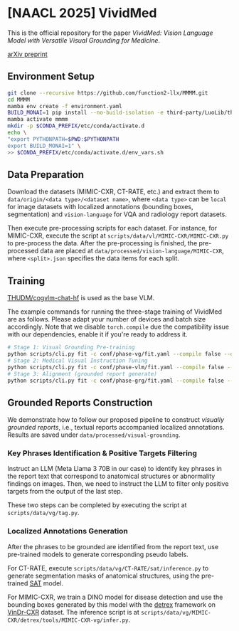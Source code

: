 # [NAACL 2025] VividMed

This is the official repository for the paper _VividMed: Vision Language Model with Versatile Visual Grounding for Medicine_.

[arXiv preprint](https://arxiv.org/abs/2410.12694)

## Environment Setup

```zsh
git clone --recursive https://github.com/function2-llx/MMMM.git
cd MMMM
mamba env create -f environment.yaml
BUILD_MONAI=1 pip install --no-build-isolation -e third-party/LuoLib/third-party/MONAI
mamba activate mmmm
mkdir -p $CONDA_PREFIX/etc/conda/activate.d
echo \
"export PYTHONPATH=$PWD:$PYTHONPATH
export BUILD_MONAI=1" \
>> $CONDA_PREFIX/etc/conda/activate.d/env_vars.sh
```

## Data Preparation

Download the datasets (MIMIC-CXR, CT-RATE, etc.) and extract them to `data/origin/<data type>/<dataset name>`, where `<data type>` can be `local` for image datasets with localized annotations (bounding boxes, segmentation) and `vision-language` for VQA and radiology report datasets.

Then execute pre-processing scripts for each dataset. For instance, for MIMIC-CXR, execute the script at `scripts/data/vl/MIMIC-CXR/MIMIC-CXR.py` to pre-process the data. After the pre-processing is finished, the pre-processed data are placed at `data/processed/vision-language/MIMIC-CXR`, where `<split>.json` specifies the data items for each split.

## Training

[THUDM/cogvlm-chat-hf](https://huggingface.co/THUDM/cogvlm-chat-hf) is used as the base VLM. 

The example commands for running the three-stage training of VividMed are as follows. Please adapt your number of devices and batch size accordingly. Note that we disable `torch.compile` due the compatibility issue with our dependencies, enable it if you're ready to address it.

```zsh
# Stage 1: Visual Grounding Pre-training
python scripts/cli.py fit -c conf/phase-vg/fit.yaml --compile false --data.dataloader.train_batch_size ... --trainer.accumulate_grad_batches ... --seed_everything $RANDOM --model.freeze_sam false --model.freeze_isam false
# Stage 2: Medical Visual Instruction Tuning
python scripts/cli.py fit -c conf/phase-vlm/fit.yaml --compile false --data.dataloader.train_batch_size ... --trainer.accumulate_grad_batches ... --seed_everything $RANDOM
# Stage 3: Alignment (grounded report generate)
python scripts/cli.py fit -c conf/phase-grg/fit.yaml --compile false --data.dataloader.train_batch_size ... --trainer.accumulate_grad_batches ... --seed_everything $RANDOM --model.freeze_sam false --model.freeze_isam false
```

## Grounded Reports Construction

We demonstrate how to follow our proposed pipeline to construct _visually grounded reports_, i.e., textual reports accompanied localized annotations. Results are saved under `data/processed/visual-grounding`. 

### Key Phrases Identification & Positive Targets Filtering

Instruct an LLM (Meta Llama 3 70B in our case) to identify key phrases in the report text that correspond to anatomical structures or abnormality findings on images. Then, we need to instruct the LLM to filter only positive targets from the output of the last step. 

These two steps can be completed by executing the script at `scripts/data/vg/tag.py`.

### Localized Annotations Generation

After the phrases to be grounded are identified from the report text, use pre-trained models to generate corresponding pseudo labels.

For CT-RATE, execute `scripts/data/vg/CT-RATE/sat/inference.py` to generate segmentation masks of anatomical structures, using the pre-trained [SAT](https://github.com/zhaoziheng/SAT) model.

For MIMIC-CXR, we train a DINO model for disease detection and use the bounding boxes generated by this model with the [detrex](https://github.com/IDEA-Research/detrex) framework on [VinDr-CXR](https://vindr.ai/datasets/cxr) dataset. The inference script is at `scripts/data/vg/MIMIC-CXR/detrex/tools/MIMIC-CXR-vg/infer.py`.
